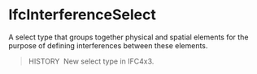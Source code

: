 IfcInterferenceSelect
=====================

A select type that groups together physical and spatial elements for the purpose of defining interferences between these elements.

> HISTORY  New select type in IFC4x3.
